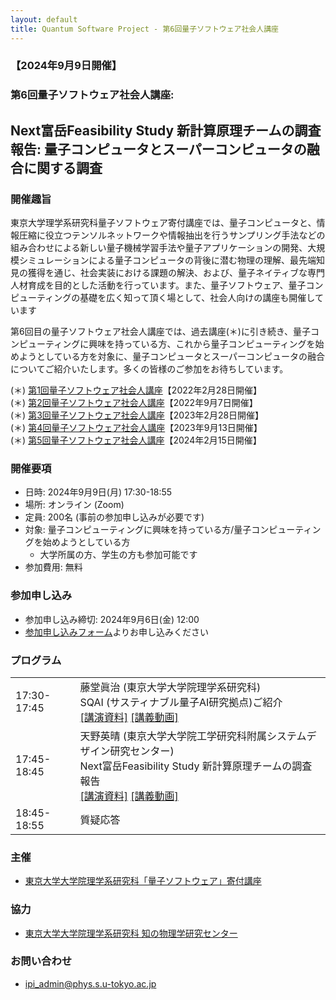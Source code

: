 ```yaml
---
layout: default
title: Quantum Software Project - 第6回量子ソフトウェア社会人講座
---
```


### 【2024年9月9日開催】
### 第6回量子ソフトウェア社会人講座:
## Next富岳Feasibility Study 新計算原理チームの調査報告: 量子コンピュータとスーパーコンピュータの融合に関する調査

### 開催趣旨

東京大学理学系研究科量子ソフトウェア寄付講座では、量子コンピュータと、情報圧縮に役立つテンソルネットワークや情報抽出を行うサンプリング手法などの組み合わせによる新しい量子機械学習手法や量子アプリケーションの開発、大規模シミュレーションによる量子コンピュータの背後に潜む物理の理解、最先端知見の獲得を通じ、社会実装における課題の解決、および、量子ネイティブな専門人材育成を目的とした活動を行っています。また、量子ソフトウェア、量子コンピューティングの基礎を広く知って頂く場として、社会人向けの講座も開催しています

第6回目の量子ソフトウェア社会人講座では、過去講座(＊)に引き続き、量子コンピューティングに興味を持っている方、これから量子コンピューティングを始めようとしている方を対象に、量子コンピュータとスーパーコンピュータの融合についてご紹介いたします。多くの皆様のご参加をお待ちしています。

(＊) [第1回量子ソフトウェア社会人講座](openseminar202202)【2022年2月28日開催】<br/>
(＊) [第2回量子ソフトウェア社会人講座](openseminar202209)【2022年9月7日開催】<br/>
(＊) [第3回量子ソフトウェア社会人講座](openseminar202302)【2023年2月28日開催】<br/>
(＊) [第4回量子ソフトウェア社会人講座](openseminar202309)【2023年9月13日開催】<br/>
(＊) [第5回量子ソフトウェア社会人講座](openseminar202402)【2024年2月15日開催】

### 開催要項

* 日時: 2024年9月9日(月) 17:30-18:55
* 場所: オンライン (Zoom)
* 定員: 200名 (事前の参加申し込みが必要です)
* 対象: 量子コンピューティングに興味を持っている方/量子コンピューティングを始めようとしている方
    * 大学所属の方、学生の方も参加可能です
* 参加費用: 無料

### 参加申し込み

* 参加申し込み締切: 2024年9月6日(金) 12:00
* [参加申し込みフォーム](https://forms.gle/wpzGmHkAgt9N14yc7)よりお申し込みください

### プログラム

<table>
<tr><td>17:30-17:45</td><td>藤堂眞治 (東京大学大学院理学系研究科)<br/>SQAI (サスティナブル量子AI研究拠点)ご紹介<br/><a href="assets/files/20240909_todo.pdf">[講演資料]</a> <a href="https://drive.google.com/file/d/1QOMdz5LpjyiXNyH6E6piyM3E8OR70bhX/view?usp=sharing">[講義動画]</a></td></tr>
<tr><td>17:45-18:45</td><td>天野英晴 (東京大学大学院工学研究科附属システムデザイン研究センター)<br/>Next富岳Feasibility Study 新計算原理チームの調査報告<br/><a href="assets/files/20240909_amano.pdf">[講演資料]</a> <a href="https://drive.google.com/file/d/1wDpjZqWCzbuzHHrdHmErCBUqdmfHjbLl/view?usp=sharing">[講義動画]</a></td></tr>
<tr><td>18:45-18:55</td><td>質疑応答</td></tr>
</table>

### 主催

* [東京大学大学院理学系研究科「量子ソフトウェア」寄付講座](https://qsw.phys.s.u-tokyo.ac.jp)

### 協力

* [東京大学大学院理学系研究科 知の物理学研究センター](https://www.phys.s.u-tokyo.ac.jp/lp/ipi/)

### お問い合わせ

* [ipi_admin@phys.s.u-tokyo.ac.jp](mailto:ipi_admin@phys.s.u-tokyo.ac.jp)
